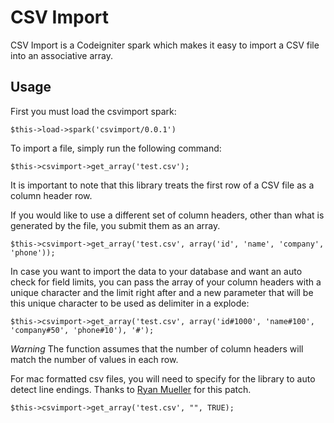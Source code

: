 CSV Import
================

CSV Import is a Codeigniter spark which makes it easy to import a CSV file into an associative array.


Usage
-----

First you must load the csvimport spark:

	$this->load->spark('csvimport/0.0.1')
	
To import a file, simply run the following command:
	
	$this->csvimport->get_array('test.csv');

It is important to note that this library treats the first row of a CSV file as a column header row.

If you would like to use a different set of column headers, other than what is generated by the file, you submit them as an array.

	$this->csvimport->get_array('test.csv', array('id', 'name', 'company', 'phone'));
	
In case you want to import the data to your database and want an auto check for field limits, you can pass the array of your column headers with a unique character and the limit right after and a new parameter that will be this unique character to be used as delimiter in a explode:

	$this->csvimport->get_array('test.csv', array('id#1000', 'name#100', 'company#50', 'phone#10'), '#');

*Warning* The function assumes that the number of column headers will match the number of values in each row.

For mac formatted csv files, you will need to specify for the library to auto detect line endings. Thanks to [Ryan Mueller](https://github.com/creativenotice) for this patch.

	$this->csvimport->get_array('test.csv', "", TRUE);

